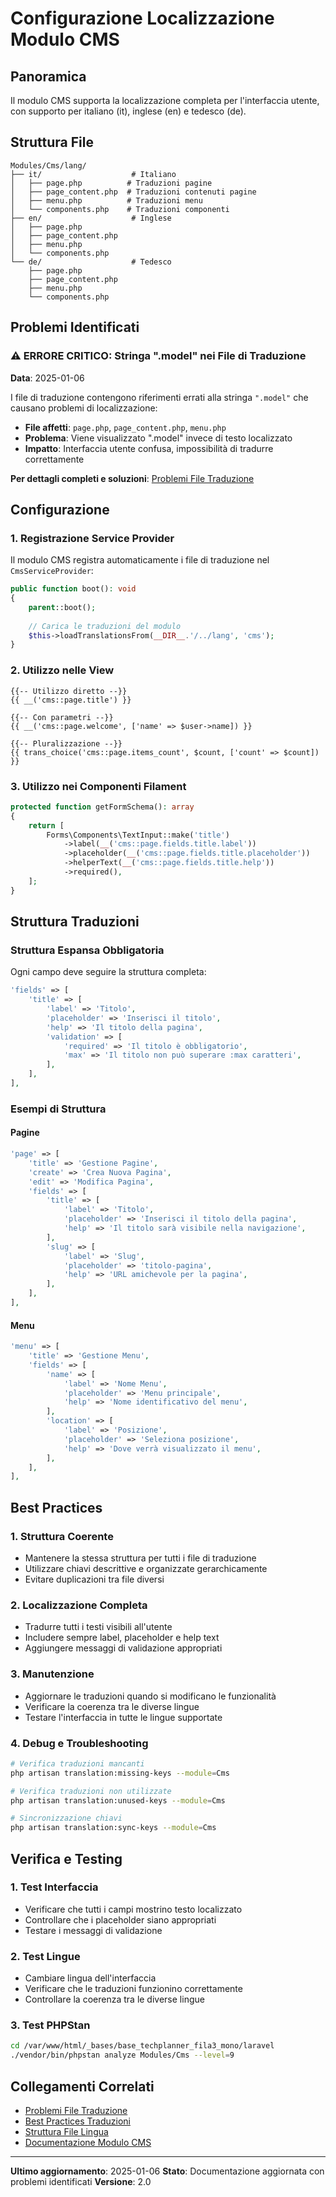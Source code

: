# Configurazione Localizzazione Modulo CMS

## Panoramica

Il modulo CMS supporta la localizzazione completa per l'interfaccia utente, con supporto per italiano (it), inglese (en) e tedesco (de).

## Struttura File

```
Modules/Cms/lang/
├── it/                    # Italiano
│   ├── page.php          # Traduzioni pagine
│   ├── page_content.php  # Traduzioni contenuti pagine
│   ├── menu.php          # Traduzioni menu
│   └── components.php    # Traduzioni componenti
├── en/                    # Inglese
│   ├── page.php
│   ├── page_content.php
│   ├── menu.php
│   └── components.php
└── de/                    # Tedesco
    ├── page.php
    ├── page_content.php
    ├── menu.php
    └── components.php
```

## Problemi Identificati

### ⚠️ ERRORE CRITICO: Stringa ".model" nei File di Traduzione

**Data**: 2025-01-06

I file di traduzione contengono riferimenti errati alla stringa `".model"` che causano problemi di localizzazione:

- **File affetti**: `page.php`, `page_content.php`, `menu.php`
- **Problema**: Viene visualizzato ".model" invece di testo localizzato
- **Impatto**: Interfaccia utente confusa, impossibilità di tradurre correttamente

**Per dettagli completi e soluzioni**: [Problemi File Traduzione](translation-file-issues.md)

## Configurazione

### 1. Registrazione Service Provider

Il modulo CMS registra automaticamente i file di traduzione nel `CmsServiceProvider`:

```php
public function boot(): void
{
    parent::boot();
    
    // Carica le traduzioni del modulo
    $this->loadTranslationsFrom(__DIR__.'/../lang', 'cms');
}
```

### 2. Utilizzo nelle View

```blade
{{-- Utilizzo diretto --}}
{{ __('cms::page.title') }}

{{-- Con parametri --}}
{{ __('cms::page.welcome', ['name' => $user->name]) }}

{{-- Pluralizzazione --}}
{{ trans_choice('cms::page.items_count', $count, ['count' => $count]) }}
```

### 3. Utilizzo nei Componenti Filament

```php
protected function getFormSchema(): array
{
    return [
        Forms\Components\TextInput::make('title')
            ->label(__('cms::page.fields.title.label'))
            ->placeholder(__('cms::page.fields.title.placeholder'))
            ->helperText(__('cms::page.fields.title.help'))
            ->required(),
    ];
}
```

## Struttura Traduzioni

### Struttura Espansa Obbligatoria

Ogni campo deve seguire la struttura completa:

```php
'fields' => [
    'title' => [
        'label' => 'Titolo',
        'placeholder' => 'Inserisci il titolo',
        'help' => 'Il titolo della pagina',
        'validation' => [
            'required' => 'Il titolo è obbligatorio',
            'max' => 'Il titolo non può superare :max caratteri',
        ],
    ],
],
```

### Esempi di Struttura

#### Pagine

```php
'page' => [
    'title' => 'Gestione Pagine',
    'create' => 'Crea Nuova Pagina',
    'edit' => 'Modifica Pagina',
    'fields' => [
        'title' => [
            'label' => 'Titolo',
            'placeholder' => 'Inserisci il titolo della pagina',
            'help' => 'Il titolo sarà visibile nella navigazione',
        ],
        'slug' => [
            'label' => 'Slug',
            'placeholder' => 'titolo-pagina',
            'help' => 'URL amichevole per la pagina',
        ],
    ],
],
```

#### Menu

```php
'menu' => [
    'title' => 'Gestione Menu',
    'fields' => [
        'name' => [
            'label' => 'Nome Menu',
            'placeholder' => 'Menu principale',
            'help' => 'Nome identificativo del menu',
        ],
        'location' => [
            'label' => 'Posizione',
            'placeholder' => 'Seleziona posizione',
            'help' => 'Dove verrà visualizzato il menu',
        ],
    ],
],
```

## Best Practices

### 1. Struttura Coerente

- Mantenere la stessa struttura per tutti i file di traduzione
- Utilizzare chiavi descrittive e organizzate gerarchicamente
- Evitare duplicazioni tra file diversi

### 2. Localizzazione Completa

- Tradurre tutti i testi visibili all'utente
- Includere sempre label, placeholder e help text
- Aggiungere messaggi di validazione appropriati

### 3. Manutenzione

- Aggiornare le traduzioni quando si modificano le funzionalità
- Verificare la coerenza tra le diverse lingue
- Testare l'interfaccia in tutte le lingue supportate

### 4. Debug e Troubleshooting

```bash
# Verifica traduzioni mancanti
php artisan translation:missing-keys --module=Cms

# Verifica traduzioni non utilizzate
php artisan translation:unused-keys --module=Cms

# Sincronizzazione chiavi
php artisan translation:sync-keys --module=Cms
```

## Verifica e Testing

### 1. Test Interfaccia

- Verificare che tutti i campi mostrino testo localizzato
- Controllare che i placeholder siano appropriati
- Testare i messaggi di validazione

### 2. Test Lingue

- Cambiare lingua dell'interfaccia
- Verificare che le traduzioni funzionino correttamente
- Controllare la coerenza tra le diverse lingue

### 3. Test PHPStan

```bash
cd /var/www/html/_bases/base_techplanner_fila3_mono/laravel
./vendor/bin/phpstan analyze Modules/Cms --level=9
```

## Collegamenti Correlati

- [Problemi File Traduzione](translation-file-issues.md)
- [Best Practices Traduzioni](../../../docs/translation-standards.md)
- [Struttura File Lingua](../../../docs/localization-structure.md)
- [Documentazione Modulo CMS](../README.md)

---

**Ultimo aggiornamento**: 2025-01-06
**Stato**: Documentazione aggiornata con problemi identificati
**Versione**: 2.0
